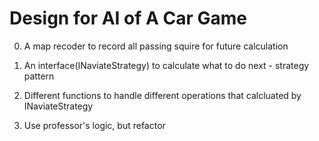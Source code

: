 # Design for AI of A Car Game

0. A map recoder to record all passing squire for future calculation

0. An interface(INaviateStrategy) to calculate what to do next - strategy pattern

0. Different functions to handle different operations that calcluated by INaviateStrategy 

0. Use professor's logic, but refactor 